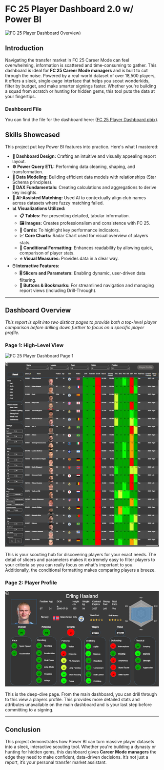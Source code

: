 # FC 25 Player Dashboard 2.0 w/ Power BI

![FC 25 Player Dashboard Overview](https://github.com/tom-wilmott/PowerBI-Projects/blob/main/FC%2025%20Player%20Dashboard/Images/Dashboard%20Overview.gif))

## Introduction

Navigating the transfer market in FC 25 Career Mode can feel overwhelming, information is scattered and time-consuming to gather. This dashboard is ideal for **FC 25 Career Mode managers** and is built to cut through the noise. Powered by a real-world dataset of over 18,500 players, it offers a sleek, single-page interface that helps you scout wonderkids, filter by budget, and make smarter signings faster. Whether you're building a squad from scratch or hunting for hidden gems, this tool puts the data at your fingertips.

### Dashboard File
You can find the file for the dashboard here: ([FC 25 Player Dashboard.pbix](https://github.com/tom-wilmott/PowerBI-Projects/blob/main/FC%2025%20Player%20Dashboard/FC%2025%20Player%20Dashboard.pbix)).  

## Skills Showcased

This project put key Power BI features into practice. Here's what I mastered:

* **🎨 Dashboard Design:** Crafting an intuitive and visually appealing report layout.
* **⚙️ Power Query ETL:** Performing data cleaning, shaping, and transformation.
* **🔗 Data Modeling:** Building efficient data models with relationships (Star Schema principles).
* **🧮 DAX Fundamentals:** Creating calculations and aggregations to derive key insights.
* **🧠 AI-Assisted Matching:** Used AI to contextually align club names across datasets where fuzzy matching failed. 
* **📊 Visualizations Utilized:**
    * **📋 Tables:** For presenting detailed, tabular information.
    * **🖼️ Images:** Creates professionalism and consistence with FC 25. 
    * **🔢 Cards:** To highlight key performance indicators.
    * **📈 Core Charts:** Radar Chart used for visual overview of players stats.
    * **🎨 Conditional Formatting:** Enhances readability by allowing quick, comparison of player stats.
    * **⭐ Visual Measures:** Provides data in a clear way. 
* **🖱️ Interactive Features:**
    * **🎚️ Slicers and Parameters:** Enabling dynamic, user-driven data filtering.
    * **🔘 Buttons & Bookmarks:** For streamlined navigation and managing report views (including Drill-Through).
---

## Dashboard Overview

*This report is split into two distinct pages to provide both a top-level player comparison before drilling down further to focus on a specific player profile.*

### Page 1: High-Level View

![FC 25 Player Dashboard Page 1](https://github.com/tom-wilmott/PowerBI-Projects/blob/main/FC%2025%20Player%20Dashboard/Images/Page%201.gif)

  ![FC 25 Player Dashboard Page 1 Image](https://github.com/tom-wilmott/PowerBI-Projects/blob/main/FC%2025%20Player%20Dashboard/Images/Page%201%20Image.png)
  
This is your scouting hub for discovering players for your exact needs. The detail of slicers and parameters makes it extremely easy to filter players to your criteria so you can really focus on what's important to you. Additionally, the conditional formatting makes comparing players a breeze. 

### Page 2: Player Profile

 ![FC 25 League Dashboard Page 2](https://github.com/tom-wilmott/PowerBI-Projects/blob/main/FC%2025%20Player%20Dashboard/Images/Page%202.png)

This is the deep-dive page. From the main dashboard, you can drill through to this view a players profile. This provides more detailed stats and attributes unavailable on the main dashboard and is your last step before committing to a signing.

---

## Conclusion

This project demonstrates how Power BI can turn massive player datasets into a sleek, interactive scouting tool. Whether you're building a dynasty or hunting for hidden gems, this dashboard gives **Career Mode managers** the edge they need to make confident, data-driven decisions. It’s not just a report, it’s your personal transfer market assistant.
